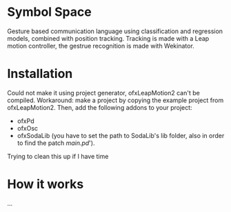 # Symbol Space
Gesture based communication language using classification and regression models, combined with position tracking. Tracking is made with a Leap motion controller, the gestrue recognition is made with Wekinator. 

# Installation
Could not make it using project generator, ofxLeapMotion2 can't be compiled. Workaround: make a project by copying the example project from ofxLeapMotion2. Then, add the following addons to your project: 
- ofxPd
- ofxOsc
- ofxSodaLib (you have to set the path to SodaLib's lib folder, also in order to find the patch *main.pd*'). 

Trying to clean this up if I have time 

# How it works 
... 

